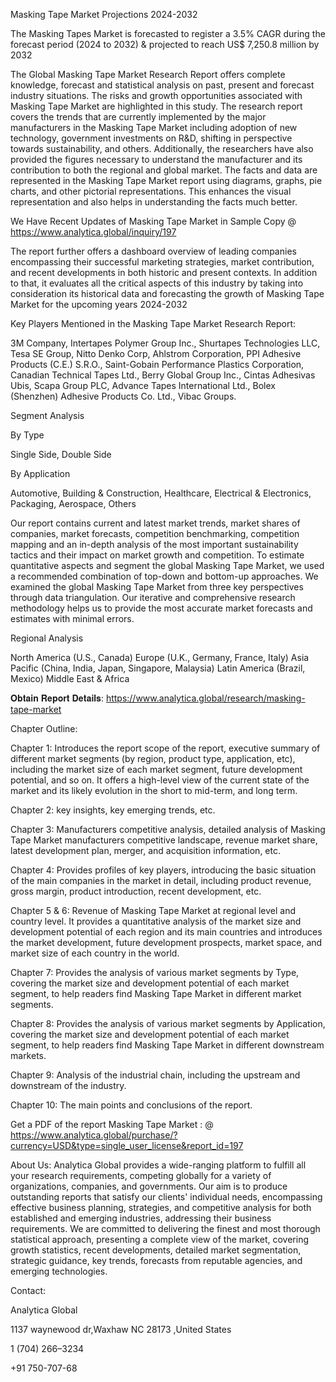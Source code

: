 Masking Tape Market Projections 2024-2032

The Masking Tapes Market is forecasted to register a 3.5% CAGR during the forecast period (2024 to 2032) & projected to reach US$ 7,250.8 million by 2032

The Global Masking Tape Market Research Report offers complete knowledge, forecast and statistical analysis on past, present and forecast industry situations. The risks and growth opportunities associated with Masking Tape Market are highlighted in this study. The research report covers the trends that are currently implemented by the major manufacturers in the Masking Tape Market including adoption of new technology, government investments on R&D, shifting in perspective towards sustainability, and others. Additionally, the researchers have also provided the figures necessary to understand the manufacturer and its contribution to both the regional and global market.
The facts and data are represented in the Masking Tape Market report using diagrams, graphs, pie charts, and other pictorial representations. This enhances the visual representation and also helps in understanding the facts much better.

We Have Recent Updates of Masking Tape Market in Sample Copy @ https://www.analytica.global/inquiry/197

The report further offers a dashboard overview of leading companies encompassing their successful marketing strategies, market contribution, and recent developments in both historic and present contexts. In addition to that, it evaluates all the critical aspects of this industry by taking into consideration its historical data and forecasting the growth of Masking Tape Market for the upcoming years 2024-2032

Key Players Mentioned in the Masking Tape Market Research Report:

3M Company, Intertapes Polymer Group Inc., Shurtapes Technologies LLC, Tesa SE Group, Nitto Denko Corp, Ahlstrom Corporation, PPI Adhesive Products (C.E.) S.R.O., Saint-Gobain Performance Plastics Corporation, Canadian Technical Tapes Ltd., Berry Global Group Inc., Cintas Adhesivas Ubis, Scapa Group PLC, Advance Tapes International Ltd., Bolex (Shenzhen) Adhesive Products Co. Ltd., Vibac Groups.


Segment Analysis

By Type

Single Side, Double Side

By Application

Automotive, Building & Construction, Healthcare, Electrical & Electronics, Packaging, Aerospace, Others


Our report contains current and latest market trends, market shares of companies, market forecasts, competition benchmarking, competition mapping and an in-depth analysis of the most important sustainability tactics and their impact on market growth and competition. To estimate quantitative aspects and segment the global Masking Tape Market, we used a recommended combination of top-down and bottom-up approaches. We examined the global Masking Tape Market from three key perspectives through data triangulation. Our iterative and comprehensive research methodology helps us to provide the most accurate market forecasts and estimates with minimal errors.

Regional Analysis

North America (U.S., Canada)
Europe (U.K., Germany, France, Italy)
Asia Pacific (China, India, Japan, Singapore, Malaysia)
Latin America (Brazil, Mexico)
Middle East & Africa

𝐎𝐛𝐭𝐚𝐢𝐧 𝐑𝐞𝐩𝐨𝐫𝐭 𝐃𝐞𝐭𝐚𝐢𝐥𝐬: https://www.analytica.global/research/masking-tape-market 

Chapter Outline:

Chapter 1: Introduces the report scope of the report, executive summary of different market segments (by region, product type, application, etc), including the market size of each market segment, future development potential, and so on. It offers a high-level view of the current state of the market and its likely evolution in the short to mid-term, and long term.

Chapter 2: key insights, key emerging trends, etc.

Chapter 3: Manufacturers competitive analysis, detailed analysis of Masking Tape Market manufacturers competitive landscape, revenue market share, latest development plan, merger, and acquisition information, etc.

Chapter 4: Provides profiles of key players, introducing the basic situation of the main companies in the market in detail, including product revenue, gross margin, product introduction, recent development, etc.

Chapter 5 & 6: Revenue of Masking Tape Market at regional level and country level. It provides a quantitative analysis of the market size and development potential of each region and its main countries and introduces the market development, future development prospects, market space, and market size of each country in the world.

Chapter 7: Provides the analysis of various market segments by Type, covering the market size and development potential of each market segment, to help readers find Masking Tape Market in different market segments.

Chapter 8: Provides the analysis of various market segments by Application, covering the market size and development potential of each market segment, to help readers find Masking Tape Market in different downstream markets.

Chapter 9: Analysis of the industrial chain, including the upstream and downstream of the industry.

Chapter 10: The main points and conclusions of the report.

Get a PDF of the report Masking Tape Market : @ https://www.analytica.global/purchase/?currency=USD&type=single_user_license&report_id=197


About Us:
Analytica Global provides a wide-ranging platform to fulfill all your research requirements, competing globally for a variety of organizations, companies, and governments. Our aim is to produce outstanding reports that satisfy our clients' individual needs, encompassing effective business planning, strategies, and competitive analysis for both established and emerging industries, addressing their business requirements. We are committed to delivering the finest and most thorough statistical approach, presenting a complete view of the market, covering growth statistics, recent developments, detailed market segmentation, strategic guidance, key trends, forecasts from reputable agencies, and emerging technologies.


Contact:

Analytica Global

1137 waynewood dr,Waxhaw NC 28173 ,United States

1 (704) 266–3234

+91 750-707-68
